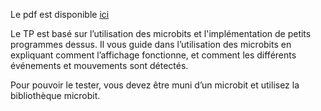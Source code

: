 Le pdf est disponible
[ici](https://github.com/prologin/gcc-resources/blob/gh-pages/05_projet_microbit.pdf)

Le TP est basé sur l’utilisation des microbits et l'implémentation de petits
programmes dessus. Il vous guide dans l’utilisation des microbits en expliquant
comment l’affichage fonctionne, et comment les différents événements et
mouvements sont détectés.

Pour pouvoir le tester, vous devez être muni d’un microbit et utilisez la
bibliothèque microbit.

